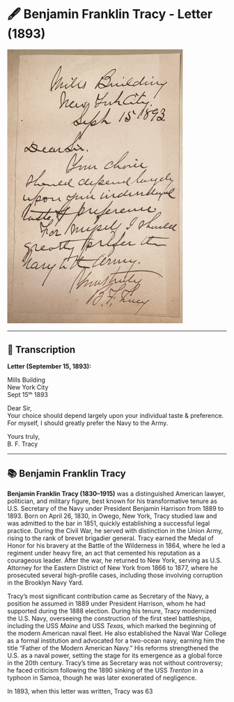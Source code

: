 # 🖋️ Benjamin Franklin Tracy - Letter (1893)

<a href="assets/Benjamin_Franklin_Tracy_Letter.jpg" target="_blank">
  <img src="assets/Benjamin_Franklin_Tracy_Letter.jpg" alt="Benjamin Franklin Tracy Letter" style="max-width: 80%; height: auto;"/>
</a>

---

## 📜 Transcription

**Letter (September 15, 1893):**  

Mills Building  
New York City  
Sept 15ᵗʰ 1893  

Dear Sir,  
Your choice should depend largely upon your individual taste & preference.  
For myself, I should greatly prefer the Navy to the Army.  

Yours truly,  
B. F. Tracy  

---

## 📚 Benjamin Franklin Tracy

**Benjamin Franklin Tracy (1830–1915)** was a distinguished American lawyer, politician, and military figure, best known for his transformative tenure as U.S. Secretary of the Navy under President Benjamin Harrison from 1889 to 1893. Born on April 26, 1830, in Owego, New York, Tracy studied law and was admitted to the bar in 1851, quickly establishing a successful legal practice. During the Civil War, he served with distinction in the Union Army, rising to the rank of brevet brigadier general. Tracy earned the Medal of Honor for his bravery at the Battle of the Wilderness in 1864, where he led a regiment under heavy fire, an act that cemented his reputation as a courageous leader. After the war, he returned to New York, serving as U.S. Attorney for the Eastern District of New York from 1866 to 1877, where he prosecuted several high-profile cases, including those involving corruption in the Brooklyn Navy Yard.

Tracy’s most significant contribution came as Secretary of the Navy, a position he assumed in 1889 under President Harrison, whom he had supported during the 1888 election. During his tenure, Tracy modernized the U.S. Navy, overseeing the construction of the first steel battleships, including the USS *Maine* and USS *Texas*, which marked the beginning of the modern American naval fleet. He also established the Naval War College as a formal institution and advocated for a two-ocean navy, earning him the title “Father of the Modern American Navy.” His reforms strengthened the U.S. as a naval power, setting the stage for its emergence as a global force in the 20th century. Tracy’s time as Secretary was not without controversy; he faced criticism following the 1890 sinking of the USS *Trenton* in a typhoon in Samoa, though he was later exonerated of negligence.

In 1893, when this letter was written, Tracy was 63